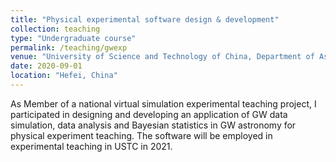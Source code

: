 ```yaml
---
title: "Physical experimental software design & development"
collection: teaching
type: "Undergraduate course"
permalink: /teaching/gwexp
venue: "University of Science and Technology of China, Department of Astronomy"
date: 2020-09-01
location: "Hefei, China"
---
```


As Member of a national virtual simulation experimental teaching project, I participated in designing and developing an application of GW data simulation, data analysis and Bayesian statistics in GW astronomy for physical experiment teaching. The software will be employed in experimental teaching in USTC in 2021.
